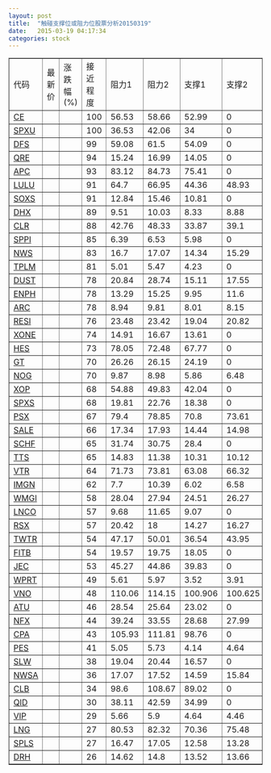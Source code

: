 ```yaml
---
layout: post
title:  "触碰支撑位或阻力位股票分析20150319"
date:   2015-03-19 04:17:34
categories: stock
---
```

<script type="text/javascript">
var stockList = []
stockList.push('gb_ce');
stockList.push('gb_spxu');
stockList.push('gb_dfs');
stockList.push('gb_qre');
stockList.push('gb_apc');
stockList.push('gb_lulu');
stockList.push('gb_soxs');
stockList.push('gb_dhx');
stockList.push('gb_clr');
stockList.push('gb_sppi');
stockList.push('gb_nws');
stockList.push('gb_tplm');
stockList.push('gb_dust');
stockList.push('gb_enph');
stockList.push('gb_arc');
stockList.push('gb_resi');
stockList.push('gb_xone');
stockList.push('gb_hes');
stockList.push('gb_gt');
stockList.push('gb_nog');
stockList.push('gb_xop');
stockList.push('gb_spxs');
stockList.push('gb_psx');
stockList.push('gb_sale');
stockList.push('gb_schf');
stockList.push('gb_tts');
stockList.push('gb_vtr');
stockList.push('gb_imgn');
stockList.push('gb_wmgi');
stockList.push('gb_lnco');
stockList.push('gb_rsx');
stockList.push('gb_twtr');
stockList.push('gb_fitb');
stockList.push('gb_jec');
stockList.push('gb_wprt');
stockList.push('gb_vno');
stockList.push('gb_atu');
stockList.push('gb_nfx');
stockList.push('gb_cpa');
stockList.push('gb_pes');
stockList.push('gb_slw');
stockList.push('gb_nwsa');
stockList.push('gb_clb');
stockList.push('gb_qid');
stockList.push('gb_vip');
stockList.push('gb_lng');
stockList.push('gb_spls');
stockList.push('gb_drh');
</script>
<table border="1">
 <tr>
 <td>代码</td>
 <td>最新价</td>
 <td>涨跌幅(%)</td>
 <td>接近程度</td>
 <td>阻力1</td>
 <td>阻力2</td>
 <td>支撑1</td>
 <td>支撑2</td>
</tr>
  <tr id="ce" class="red">
  <td><a href="http://stock.finance.sina.com.cn/usstock/quotes/CE.html" target="_blank">CE</a></td><td></td><td></td><td>100</td><td>56.53</td><td>58.66</td><td>52.99</td><td>0</td></tr>
  <tr id="spxu" class="red">
  <td><a href="http://stock.finance.sina.com.cn/usstock/quotes/SPXU.html" target="_blank">SPXU</a></td><td></td><td></td><td>100</td><td>36.53</td><td>42.06</td><td>34</td><td>0</td></tr>
  <tr id="dfs" class="red">
  <td><a href="http://stock.finance.sina.com.cn/usstock/quotes/DFS.html" target="_blank">DFS</a></td><td></td><td></td><td>99</td><td>59.08</td><td>61.5</td><td>54.09</td><td>0</td></tr>
  <tr id="qre" class="red">
  <td><a href="http://stock.finance.sina.com.cn/usstock/quotes/QRE.html" target="_blank">QRE</a></td><td></td><td></td><td>94</td><td>15.24</td><td>16.99</td><td>14.05</td><td>0</td></tr>
  <tr id="apc" class="red">
  <td><a href="http://stock.finance.sina.com.cn/usstock/quotes/APC.html" target="_blank">APC</a></td><td></td><td></td><td>93</td><td>83.12</td><td>84.73</td><td>75.41</td><td>0</td></tr>
  <tr id="lulu" class="red">
  <td><a href="http://stock.finance.sina.com.cn/usstock/quotes/LULU.html" target="_blank">LULU</a></td><td></td><td></td><td>91</td><td>64.7</td><td>66.95</td><td>44.36</td><td>48.93</td></tr>
  <tr id="soxs" class="green">
  <td><a href="http://stock.finance.sina.com.cn/usstock/quotes/SOXS.html" target="_blank">SOXS</a></td><td></td><td></td><td>91</td><td>12.84</td><td>15.46</td><td>10.81</td><td>0</td></tr>
  <tr id="dhx" class="green">
  <td><a href="http://stock.finance.sina.com.cn/usstock/quotes/DHX.html" target="_blank">DHX</a></td><td></td><td></td><td>89</td><td>9.51</td><td>10.03</td><td>8.33</td><td>8.88</td></tr>
  <tr id="clr" class="green">
  <td><a href="http://stock.finance.sina.com.cn/usstock/quotes/CLR.html" target="_blank">CLR</a></td><td></td><td></td><td>88</td><td>42.76</td><td>48.33</td><td>33.87</td><td>39.1</td></tr>
  <tr id="sppi" class="red">
  <td><a href="http://stock.finance.sina.com.cn/usstock/quotes/SPPI.html" target="_blank">SPPI</a></td><td></td><td></td><td>85</td><td>6.39</td><td>6.53</td><td>5.98</td><td>0</td></tr>
  <tr id="nws" class="red">
  <td><a href="http://stock.finance.sina.com.cn/usstock/quotes/NWS.html" target="_blank">NWS</a></td><td></td><td></td><td>83</td><td>16.7</td><td>17.07</td><td>14.34</td><td>15.29</td></tr>
  <tr id="tplm" class="red">
  <td><a href="http://stock.finance.sina.com.cn/usstock/quotes/TPLM.html" target="_blank">TPLM</a></td><td></td><td></td><td>81</td><td>5.01</td><td>5.47</td><td>4.23</td><td>0</td></tr>
  <tr id="dust" class="green">
  <td><a href="http://stock.finance.sina.com.cn/usstock/quotes/DUST.html" target="_blank">DUST</a></td><td></td><td></td><td>78</td><td>20.84</td><td>28.74</td><td>15.11</td><td>17.55</td></tr>
  <tr id="enph" class="red">
  <td><a href="http://stock.finance.sina.com.cn/usstock/quotes/ENPH.html" target="_blank">ENPH</a></td><td></td><td></td><td>78</td><td>13.29</td><td>15.25</td><td>9.95</td><td>11.6</td></tr>
  <tr id="arc" class="red">
  <td><a href="http://stock.finance.sina.com.cn/usstock/quotes/ARC.html" target="_blank">ARC</a></td><td></td><td></td><td>78</td><td>8.94</td><td>9.81</td><td>8.01</td><td>8.15</td></tr>
  <tr id="resi" class="green">
  <td><a href="http://stock.finance.sina.com.cn/usstock/quotes/RESI.html" target="_blank">RESI</a></td><td></td><td></td><td>76</td><td>23.48</td><td>23.42</td><td>19.04</td><td>20.82</td></tr>
  <tr id="xone" class="red">
  <td><a href="http://stock.finance.sina.com.cn/usstock/quotes/XONE.html" target="_blank">XONE</a></td><td></td><td></td><td>74</td><td>14.91</td><td>16.67</td><td>13.61</td><td>0</td></tr>
  <tr id="hes" class="green">
  <td><a href="http://stock.finance.sina.com.cn/usstock/quotes/HES.html" target="_blank">HES</a></td><td></td><td></td><td>73</td><td>78.05</td><td>72.48</td><td>67.77</td><td>0</td></tr>
  <tr id="gt" class="red">
  <td><a href="http://stock.finance.sina.com.cn/usstock/quotes/GT.html" target="_blank">GT</a></td><td></td><td></td><td>70</td><td>26.26</td><td>26.15</td><td>24.19</td><td>0</td></tr>
  <tr id="nog" class="green">
  <td><a href="http://stock.finance.sina.com.cn/usstock/quotes/NOG.html" target="_blank">NOG</a></td><td></td><td></td><td>70</td><td>9.87</td><td>8.98</td><td>5.86</td><td>6.48</td></tr>
  <tr id="xop" class="red">
  <td><a href="http://stock.finance.sina.com.cn/usstock/quotes/XOP.html" target="_blank">XOP</a></td><td></td><td></td><td>68</td><td>54.88</td><td>49.83</td><td>42.04</td><td>0</td></tr>
  <tr id="spxs" class="green">
  <td><a href="http://stock.finance.sina.com.cn/usstock/quotes/SPXS.html" target="_blank">SPXS</a></td><td></td><td></td><td>68</td><td>19.81</td><td>22.76</td><td>18.38</td><td>0</td></tr>
  <tr id="psx" class="red">
  <td><a href="http://stock.finance.sina.com.cn/usstock/quotes/PSX.html" target="_blank">PSX</a></td><td></td><td></td><td>67</td><td>79.4</td><td>78.85</td><td>70.8</td><td>73.61</td></tr>
  <tr id="sale" class="red">
  <td><a href="http://stock.finance.sina.com.cn/usstock/quotes/SALE.html" target="_blank">SALE</a></td><td></td><td></td><td>66</td><td>17.34</td><td>17.93</td><td>14.44</td><td>14.98</td></tr>
  <tr id="schf" class="red">
  <td><a href="http://stock.finance.sina.com.cn/usstock/quotes/SCHF.html" target="_blank">SCHF</a></td><td></td><td></td><td>65</td><td>31.74</td><td>30.75</td><td>28.4</td><td>0</td></tr>
  <tr id="tts" class="red">
  <td><a href="http://stock.finance.sina.com.cn/usstock/quotes/TTS.html" target="_blank">TTS</a></td><td></td><td></td><td>65</td><td>14.83</td><td>11.38</td><td>10.31</td><td>10.12</td></tr>
  <tr id="vtr" class="red">
  <td><a href="http://stock.finance.sina.com.cn/usstock/quotes/VTR.html" target="_blank">VTR</a></td><td></td><td></td><td>64</td><td>71.73</td><td>73.81</td><td>63.08</td><td>66.32</td></tr>
  <tr id="imgn" class="red">
  <td><a href="http://stock.finance.sina.com.cn/usstock/quotes/IMGN.html" target="_blank">IMGN</a></td><td></td><td></td><td>62</td><td>7.7</td><td>10.39</td><td>6.02</td><td>6.58</td></tr>
  <tr id="wmgi" class="green">
  <td><a href="http://stock.finance.sina.com.cn/usstock/quotes/WMGI.html" target="_blank">WMGI</a></td><td></td><td></td><td>58</td><td>28.04</td><td>27.94</td><td>24.51</td><td>26.27</td></tr>
  <tr id="lnco" class="green">
  <td><a href="http://stock.finance.sina.com.cn/usstock/quotes/LNCO.html" target="_blank">LNCO</a></td><td></td><td></td><td>57</td><td>9.68</td><td>11.65</td><td>9.07</td><td>0</td></tr>
  <tr id="rsx" class="green">
  <td><a href="http://stock.finance.sina.com.cn/usstock/quotes/RSX.html" target="_blank">RSX</a></td><td></td><td></td><td>57</td><td>20.42</td><td>18</td><td>14.27</td><td>16.27</td></tr>
  <tr id="twtr" class="green">
  <td><a href="http://stock.finance.sina.com.cn/usstock/quotes/TWTR.html" target="_blank">TWTR</a></td><td></td><td></td><td>54</td><td>47.17</td><td>50.01</td><td>36.54</td><td>43.95</td></tr>
  <tr id="fitb" class="red">
  <td><a href="http://stock.finance.sina.com.cn/usstock/quotes/FITB.html" target="_blank">FITB</a></td><td></td><td></td><td>54</td><td>19.57</td><td>19.75</td><td>18.05</td><td>0</td></tr>
  <tr id="jec" class="red">
  <td><a href="http://stock.finance.sina.com.cn/usstock/quotes/JEC.html" target="_blank">JEC</a></td><td></td><td></td><td>53</td><td>45.27</td><td>44.86</td><td>39.83</td><td>0</td></tr>
  <tr id="wprt" class="green">
  <td><a href="http://stock.finance.sina.com.cn/usstock/quotes/WPRT.html" target="_blank">WPRT</a></td><td></td><td></td><td>49</td><td>5.61</td><td>5.97</td><td>3.52</td><td>3.91</td></tr>
  <tr id="vno" class="red">
  <td><a href="http://stock.finance.sina.com.cn/usstock/quotes/VNO.html" target="_blank">VNO</a></td><td></td><td></td><td>48</td><td>110.06</td><td>114.15</td><td>100.906</td><td>100.625</td></tr>
  <tr id="atu" class="red">
  <td><a href="http://stock.finance.sina.com.cn/usstock/quotes/ATU.html" target="_blank">ATU</a></td><td></td><td></td><td>46</td><td>28.54</td><td>25.64</td><td>23.02</td><td>0</td></tr>
  <tr id="nfx" class="red">
  <td><a href="http://stock.finance.sina.com.cn/usstock/quotes/NFX.html" target="_blank">NFX</a></td><td></td><td></td><td>44</td><td>39.24</td><td>33.55</td><td>28.68</td><td>27.99</td></tr>
  <tr id="cpa" class="red">
  <td><a href="http://stock.finance.sina.com.cn/usstock/quotes/CPA.html" target="_blank">CPA</a></td><td></td><td></td><td>43</td><td>105.93</td><td>111.81</td><td>98.76</td><td>0</td></tr>
  <tr id="pes" class="red">
  <td><a href="http://stock.finance.sina.com.cn/usstock/quotes/PES.html" target="_blank">PES</a></td><td></td><td></td><td>41</td><td>5.05</td><td>5.73</td><td>4.14</td><td>4.64</td></tr>
  <tr id="slw" class="red">
  <td><a href="http://stock.finance.sina.com.cn/usstock/quotes/SLW.html" target="_blank">SLW</a></td><td></td><td></td><td>38</td><td>19.04</td><td>20.44</td><td>16.57</td><td>0</td></tr>
  <tr id="nwsa" class="red">
  <td><a href="http://stock.finance.sina.com.cn/usstock/quotes/NWSA.html" target="_blank">NWSA</a></td><td></td><td></td><td>36</td><td>17.07</td><td>17.52</td><td>14.59</td><td>15.84</td></tr>
  <tr id="clb" class="red">
  <td><a href="http://stock.finance.sina.com.cn/usstock/quotes/CLB.html" target="_blank">CLB</a></td><td></td><td></td><td>34</td><td>98.6</td><td>108.67</td><td>89.02</td><td>0</td></tr>
  <tr id="qid" class="green">
  <td><a href="http://stock.finance.sina.com.cn/usstock/quotes/QID.html" target="_blank">QID</a></td><td></td><td></td><td>30</td><td>38.11</td><td>42.59</td><td>34.99</td><td>0</td></tr>
  <tr id="vip" class="red">
  <td><a href="http://stock.finance.sina.com.cn/usstock/quotes/VIP.html" target="_blank">VIP</a></td><td></td><td></td><td>29</td><td>5.66</td><td>5.9</td><td>4.64</td><td>4.46</td></tr>
  <tr id="lng" class="red">
  <td><a href="http://stock.finance.sina.com.cn/usstock/quotes/LNG.html" target="_blank">LNG</a></td><td></td><td></td><td>27</td><td>80.53</td><td>82.32</td><td>70.36</td><td>75.48</td></tr>
  <tr id="spls" class="red">
  <td><a href="http://stock.finance.sina.com.cn/usstock/quotes/SPLS.html" target="_blank">SPLS</a></td><td></td><td></td><td>27</td><td>16.47</td><td>17.05</td><td>12.58</td><td>13.28</td></tr>
  <tr id="drh" class="red">
  <td><a href="http://stock.finance.sina.com.cn/usstock/quotes/DRH.html" target="_blank">DRH</a></td><td></td><td></td><td>26</td><td>14.62</td><td>14.8</td><td>13.52</td><td>13.66</td></tr>
</table>

